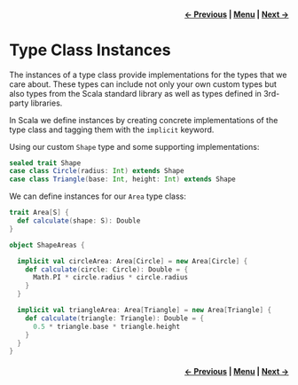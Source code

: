 <h4 align="right">
    <a href="lesson2_1_classes.md">← Previous</a> |
    <a href="lesson2.md">Menu</a> |
    <a href="lesson2_3_1_interface_objects.md">Next →</a>
</h4>

<h1>Type Class Instances</h1>

The instances of a type class provide implementations for the types that we care about. These types can include not only 
your own custom types but also types from the Scala standard library as well as types defined in 3rd-party libraries.

In Scala we define instances by creating concrete implementations of the type class and tagging them with the `implicit` 
keyword.

Using our custom `Shape` type and some supporting implementations:
```scala
sealed trait Shape
case class Circle(radius: Int) extends Shape
case class Triangle(base: Int, height: Int) extends Shape
```

We can define instances for our `Area` type class:
```scala
trait Area[S] {
  def calculate(shape: S): Double
}

object ShapeAreas {

  implicit val circleArea: Area[Circle] = new Area[Circle] {
    def calculate(circle: Circle): Double = {
      Math.PI * circle.radius * circle.radius
    }
  }

  implicit val triangleArea: Area[Triangle] = new Area[Triangle] {
    def calculate(triangle: Triangle): Double = {
      0.5 * triangle.base * triangle.height
    }
  }
}
```

<h4 align="right">
    <a href="lesson2_1_classes.md">← Previous</a> |
    <a href="lesson2.md">Menu</a> |
    <a href="lesson2_3_1_interface_objects.md">Next →</a>
</h4>